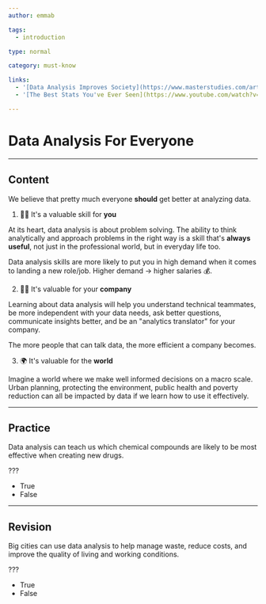 ```yaml
---
author: emmab

tags:
  - introduction

type: normal

category: must-know

links:
  - '[Data Analysis Improves Society](https://www.masterstudies.com/article/four-ways-data-analysis-can-improve-society/){website}'
  - '[The Best Stats You've Ever Seen](https://www.youtube.com/watch?v=usdJgEwMinM){video}'

---
```


# Data Analysis For Everyone

---
## Content

We believe that pretty much everyone **should** get better at analyzing data.

1. 🙋‍♂️ It's a valuable skill for **you**

At its heart, data analysis is about problem solving. The ability to think analytically and approach problems in the right way is a skill that's **always useful**, not just in the professional world, but in everyday life too.

Data analysis skills are more likely to put you in high demand when it comes to landing a new role/job. Higher demand -> higher salaries 💰.

2. 👩‍💻 It's valuable for your **company**

Learning about data analysis will help you understand technical teammates, be more independent with your data needs, ask better questions, communicate insights better, and be an "analytics translator" for your company. 

The more people that can talk data, the more efficient a company becomes.

3. 🌍 It's valuable for the **world**

Imagine a world where we make well informed decisions on a macro scale. Urban planning, protecting the environment, public health and poverty reduction can all be impacted by data if we learn how to use it effectively.

---
## Practice

Data analysis can teach us which chemical compounds are likely to be most effective when creating new drugs.

???

* True
* False

---
## Revision

Big cities can use data analysis to help manage waste, reduce costs, and improve the quality of living and working conditions.

???

* True
* False
